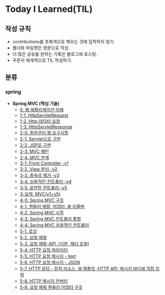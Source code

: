 # Today I Learned(TIL)

## 작성 규칙
- contributions를 초록색으로 채우는 것에 집착하지 않기.
- 폴더와 파일명은 영문으로 작성.
- 더 많은 공유를 원하는 기록은 블로그에 포스팅.
- 꾸준히 체계적으로 TIL 작성하기. 

## 분류

### spring


- **Spring MVC (핵심 기술)**
	- [0. 웹 애플리케이션 이해](https://github.com/YeongJae0114/TIL/blob/main/Spring-MVC/Spring-MVC_0.md)
	- [1-1. HttpServletRequest](https://github.com/YeongJae0114/TIL/blob/main/Spring-MVC/Spring-MVC_1-1.md)
	- [1-2. Http 데이터 요청](https://github.com/YeongJae0114/TIL/blob/main/Spring-MVC/Spring-MVC_1-2.md)
	- [1-3. HttpServletResponse](https://github.com/YeongJae0114/TIL/blob/main/Spring-MVC/Spring-MVC_1-3.md)
	- [2-0. 회원관리 웹 요구사항](https://github.com/YeongJae0114/TIL/blob/main/Spring-MVC/Spring-MVC_2-0.md)
	- [2-1. Servlet으로 구현](https://github.com/YeongJae0114/TIL/blob/main/Spring-MVC/Spring-MVC_2-1.md)
	- [2-2. JSP로 구현](https://github.com/YeongJae0114/TIL/blob/main/Spring-MVC/Spring-MVC_2-2.md)
	- [2-3. MVC 패턴](https://github.com/YeongJae0114/TIL/blob/main/Spring-MVC/Spring-MVC_2-3.md)
	- [2-4. MVC 한계](https://github.com/YeongJae0114/TIL/blob/main/Spring-MVC/Spring-MVC_2-4.md)
 	- [3-1. Front Controller -v1](https://github.com/YeongJae0114/TIL/blob/main/Spring-MVC/Spring-MVC_3-1.md)
	- [3-2. View 분리 -v2](https://github.com/YeongJae0114/TIL/blob/main/Spring-MVC/Spring-MVC_3-2.md)
	- [3-3. 종속성 제거 -v3](https://github.com/YeongJae0114/TIL/blob/main/Spring-MVC/Spring-MVC_3-3.md)
   	- [3-4. 실용적인 컨트롤러 -v4](https://github.com/YeongJae0114/TIL/blob/main/Spring-MVC/Spring-MVC_3-4.md)
	- [3-5. 유연한 컨트롤러 -v5](https://github.com/YeongJae0114/TIL/blob/main/Spring-MVC/Spring-MVC_3-5.md)
	- [3-요약. MVC(v1~v5)](https://github.com/YeongJae0114/TIL/blob/main/Spring-MVC/Spring-MVC_3-요약.md)
  	- [4-0. Spring MVC 구조](https://github.com/YeongJae0114/TIL/blob/main/Spring-MVC/Spring-MVC_4-0.md)
  	- [4-1. 핸들러 매핑, 어댑터, 뷰 리졸버](https://github.com/YeongJae0114/TIL/blob/main/Spring-MVC/Spring-MVC_4-1.md)
  	- [4-2. Spring MVC 시작](https://github.com/YeongJae0114/TIL/blob/main/Spring-MVC/Spring-MVC_4-2.md)
  	- [4-3. Spring MVC 컨트롤러 통합](https://github.com/YeongJae0114/TIL/blob/main/Spring-MVC/Spring-MVC_4-3.md)
  	- [4-4. Spring MVC 실용적인 컨트롤러](https://github.com/YeongJae0114/TIL/blob/main/Spring-MVC/Spring-MVC_4-4.md)
  	- [5-1. 로깅](https://github.com/YeongJae0114/TIL/blob/main/Spring-MVC/Spring-MVC_5-1.md)
  	- [5-2. 요청 매핑](https://github.com/YeongJae0114/TIL/blob/main/Spring-MVC/Spring-MVC_5-2.md)
  	- [5-3. 요청 매핑-API, (기본, 헤더 조회) ](https://github.com/YeongJae0114/TIL/blob/main/Spring-MVC/Spring-MVC_5-3.md)
  	- [5-4. HTTP 요청 파라미터](https://github.com/YeongJae0114/TIL/blob/main/Spring-MVC/Spring-MVC_5-4.md)
  	- [5-5. HTTP 요청 메시지 - text](https://github.com/YeongJae0114/TIL/blob/main/Spring-MVC/Spring-MVC_5-5.md)
  	- [5-6. HTTP 요청 메시지 - JSON](https://github.com/YeongJae0114/TIL/blob/main/Spring-MVC/Spring-MVC_5-6.md)
  	- [5-7. HTTP 응답 - 정적 리소스, 뷰 템플릿, HTTP API, 메시지 바디에 직접 입력](https://github.com/YeongJae0114/TIL/blob/main/Spring-MVC/Spring-MVC_5-6.md)
  	- [5-8. HTTP 메시지 컨버터 ](https://github.com/YeongJae0114/TIL/blob/main/Spring-MVC/Spring-MVC_5-6.md)
  	- [5-9. 요청 매핑 헨들러 어뎁터 구조 ](https://github.com/YeongJae0114/TIL/blob/main/Spring-MVC/Spring-MVC_5-6.md)

